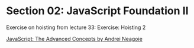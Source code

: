 # Section 02: JavaScript Foundation II
Exercise on hoisting from lecture 33: Exercise: Hoisting 2

[JavaScript: The Advanced Concepts by Andrei Neagoie](https://www.udemy.com/course/advanced-javascript-concepts/)
